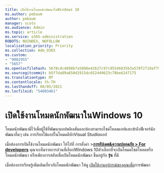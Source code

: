 ```yaml
---
title: เปิดใช้งานโหมดนักพัฒนาในWindows 10
ms.author: pebaum
author: pebaum
manager: scotv
ms.audience: Admin
ms.topic: article
ms.service: o365-administration
ROBOTS: NOINDEX, NOFOLLOW
localization_priority: Priority
ms.collection: Adm_O365
ms.custom:
- "9002955"
- "5657"
ms.openlocfilehash: 5678cdc4898b7a5806e42627c97c95546835b3a578f2719af791da062ba0e2ac
ms.sourcegitcommit: b5f7da89a650d2915dc652449623c78be6247175
ms.translationtype: MT
ms.contentlocale: th-TH
ms.lasthandoff: 08/05/2021
ms.locfileid: "54003461"
---
```

# <a name="enable-developer-mode-in-windows-10"></a>เปิดใช้งานโหมดนักพัฒนาในWindows 10

โหมดนักพัฒนามีไว้เพื่อผู้ใช้ที่พัฒนาแอปพลิเคชันและต้องสามารถไซด์โหลดแอปและเข้าถึงฟีเจอร์นักพัฒนาอื่นๆ เช่น การเรียกใช้แอปในโหมดดีบักVisual Studioแอป

เมื่อต้องการเปิดใช้งานโหมดนักพัฒนา ให้ไปที่ การตั้งค่า >**[การอัปเดต&ความปลอดภัย > For developers](ms-settings:developers?activationSource=GetHelp)** คุณจะเห็นรายการส่วนที่เลือกWindows 10ตัวเลือกที่จะเปิดโหมดไซด์โหลดหรือโหมดนักพัฒนา หรือเพียงการสลับเพื่อเปิดโหมดนักพัฒนา ขึ้นอยู่กับ **รุ่น** ที่มี

เมื่อต้องการเรียนรู้เพิ่มเติมเกี่ยวกับโหมดนักพัฒนา ให้ดู [เปิดใช้งานอุปกรณ์ของคุณเพื่อ](https://docs.microsoft.com/windows/uwp/get-started/enable-your-device-for-development)การพัฒนา
